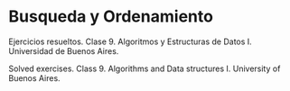 # Busqueda y Ordenamiento

Ejercicios resueltos. Clase 9. Algoritmos y Estructuras de Datos I. Universidad de Buenos Aires.

Solved exercises. Class 9. Algorithms and Data structures I. University of Buenos Aires.
